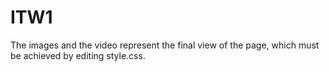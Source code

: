 # ITW1
The images and the video represent the final view of the page, which must be achieved by editing style.css. 

